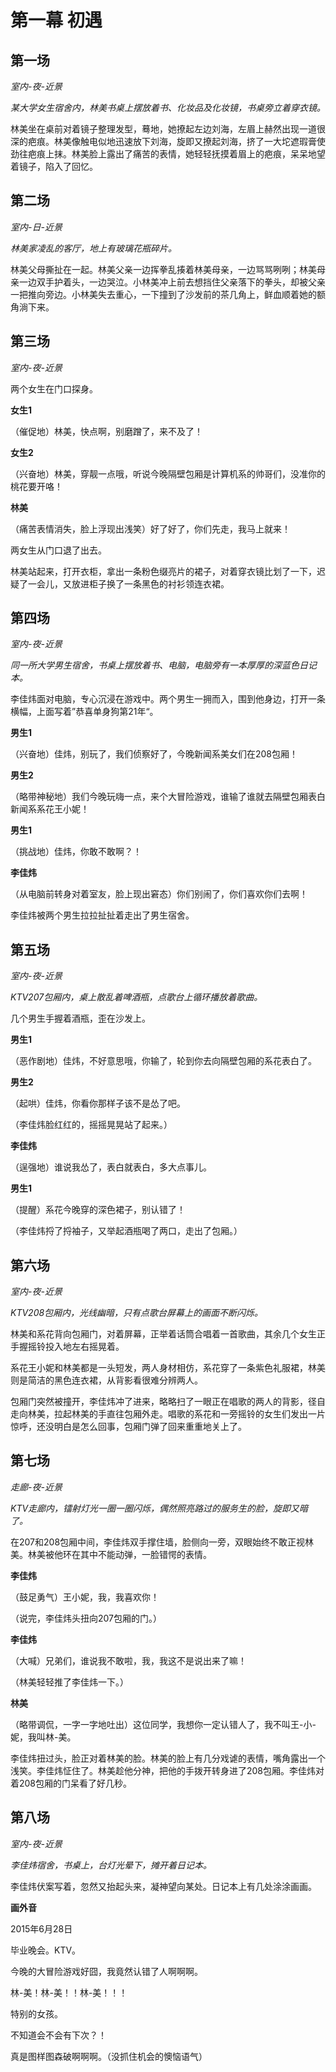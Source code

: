 # 第一幕 初遇

## 第一场

*室内-夜-近景*

*某大学女生宿舍内，林美书桌上摆放着书、化妆品及化妆镜，书桌旁立着穿衣镜。*

林美坐在桌前对着镜子整理发型，蓦地，她撩起左边刘海，左眉上赫然出现一道很深的疤痕。林美像触电似地迅速放下刘海，旋即又撩起刘海，挤了一大坨遮瑕膏使劲往疤痕上抹。林美脸上露出了痛苦的表情，她轻轻抚摸着眉上的疤痕，呆呆地望着镜子，陷入了回忆。

## 第二场

*室内-日-近景*

*林美家凌乱的客厅，地上有玻璃花瓶碎片。*

林美父母撕扯在一起。林美父亲一边挥拳乱揍着林美母亲，一边骂骂咧咧；林美母亲一边双手护着头，一边哭泣。小林美冲上前去想挡住父亲落下的拳头，却被父亲一把推向旁边。小林美失去重心，一下撞到了沙发前的茶几角上，鲜血顺着她的额角淌下来。

## 第三场

*室内-夜-近景*

两个女生在门口探身。

**女生1**

（催促地）林美，快点啊，别磨蹭了，来不及了！

**女生2**

（兴奋地）林美，穿靓一点哦，听说今晚隔壁包厢是计算机系的帅哥们，没准你的桃花要开咯！

**林美**

（痛苦表情消失，脸上浮现出浅笑）好了好了，你们先走，我马上就来！

两女生从门口退了出去。

林美站起来，打开衣柜，拿出一条粉色缀亮片的裙子，对着穿衣镜比划了一下，迟疑了一会儿，又放进柜子换了一条黑色的衬衫领连衣裙。

## 第四场

*室内-夜-近景*

*同一所大学男生宿舍，书桌上摆放着书、电脑，电脑旁有一本厚厚的深蓝色日记本。*

李佳炜面对电脑，专心沉浸在游戏中。两个男生一拥而入，围到他身边，打开一条横幅，上面写着”恭喜单身狗第21年“。

**男生1**

（兴奋地）佳炜，别玩了，我们侦察好了，今晚新闻系美女们在208包厢！

**男生2**

（略带神秘地）我们今晚玩嗨一点，来个大冒险游戏，谁输了谁就去隔壁包厢表白新闻系系花王小妮！

**男生1**

（挑战地）佳炜，你敢不敢啊？！

**李佳炜**

（从电脑前转身对着室友，脸上现出窘态）你们别闹了，你们喜欢你们去啊！

李佳炜被两个男生拉拉扯扯着走出了男生宿舍。

## 第五场

*室内-夜-近景*

*KTV207包厢内，桌上散乱着啤酒瓶，点歌台上循环播放着歌曲。*

几个男生手握着酒瓶，歪在沙发上。

**男生1**

（恶作剧地）佳炜，不好意思哦，你输了，轮到你去向隔壁包厢的系花表白了。

**男生2**

（起哄）佳炜，你看你那样子该不是怂了吧。

（李佳炜脸红红的，摇摇晃晃站了起来。）

**李佳炜**

（逞强地）谁说我怂了，表白就表白，多大点事儿。

**男生1**


（提醒）系花今晚穿的深色裙子，别认错了！

（李佳炜捋了捋袖子，又举起酒瓶喝了两口，走出了包厢。）

## 第六场

*室内-夜-近景*

*KTV208包厢内，光线幽暗，只有点歌台屏幕上的画面不断闪烁。*

林美和系花背向包厢门，对着屏幕，正举着话筒合唱着一首歌曲，其余几个女生正手握摇铃投入地左右摇晃着。

系花王小妮和林美都是一头短发，两人身材相仿，系花穿了一条紫色礼服裙，林美则是简洁的黑色连衣裙，从背影看很难分辨两人。

包厢门突然被撞开，李佳炜冲了进来，略略扫了一眼正在唱歌的两人的背影，径自走向林美，拉起林美的手直往包厢外走。唱歌的系花和一旁摇铃的女生们发出一片惊呼，还没明白是怎么回事，包厢门弹了回来重重地关上了。

## 第七场

*走廊-夜-近景*

*KTV走廊内，镭射灯光一圈一圈闪烁，偶然照亮路过的服务生的脸，旋即又暗了。*

在207和208包厢中间，李佳炜双手撑住墙，脸侧向一旁，双眼始终不敢正视林美。林美被他环在其中不能动弹，一脸错愕的表情。

**李佳炜**

（鼓足勇气）王小妮，我，我喜欢你！

（说完，李佳炜头扭向207包厢的门。）

**李佳炜**

（大喊）兄弟们，谁说我不敢啦，我，我这不是说出来了嘛！

（林美轻轻推了李佳炜一下。）

**林美**

（略带调侃，一字一字地吐出）这位同学，我想你一定认错人了，我不叫王-小-妮，我叫林-美。

李佳炜扭过头，脸正对着林美的脸。林美的脸上有几分戏谑的表情，嘴角露出一个浅笑。李佳炜怔住了。林美趁他分神，把他的手拨开转身进了208包厢。李佳炜对着208包厢的门呆看了好几秒。

## 第八场

*室内-夜-近景*

*李佳炜宿舍，书桌上，台灯光晕下，摊开着日记本。*

李佳炜伏案写着，忽然又抬起头来，凝神望向某处。日记本上有几处涂涂画画。

**画外音**

2015年6月28日

毕业晚会。KTV。

今晚的大冒险游戏好囧，我竟然认错了人啊啊啊。

林-美！林-美！！林-美！！！

特别的女孩。

不知道会不会有下次？！

真是图样图森破啊啊啊。（没抓住机会的懊恼语气）
